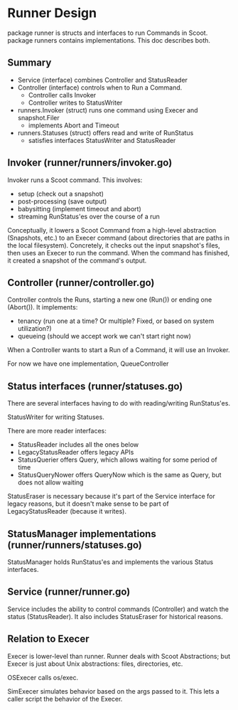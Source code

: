# Runner Design #
package runner is structs and interfaces to run Commands in Scoot. package runners contains implementations. This doc describes both.

## Summary ##
* Service (interface) combines Controller and StatusReader
* Controller (interface) controls when to Run a Command.
  * Controller calls Invoker
  * Controller writes to StatusWriter
* runners.Invoker (struct) runs one command using Execer and snapshot.Filer
  * implements Abort and Timeout
* runners.Statuses (struct) offers read and write of RunStatus
  * satisfies interfaces StatusWriter and StatusReader

## Invoker (runner/runners/invoker.go) ##
Invoker runs a Scoot command. This involves:
* setup (check out a snapshot)
* post-processing (save output)
* babysitting (implement timeout and abort)
* streaming RunStatus'es over the course of a run

Conceptually, it lowers a Scoot Command from a high-level abstraction (Snapshots, etc.) to an Execer command (about directories that are paths in the local filesystem). Concretely,  it checks out the input snapshot's files, then uses an Execer to run the command. When the command has finished, it created a snapshot of the command's output.

## Controller (runner/controller.go) ##
Controller controls the Runs, starting a new one (Run()) or ending one (Abort()). It implements:
* tenancy (run one at a time? Or multiple? Fixed, or based on system utilization?)
* queueing (should we accept work we can't start right now)

When a Controller wants to start a Run of a Command, it will use an Invoker.

For now we have one implementation, QueueController

## Status interfaces (runner/statuses.go) ##
There are several interfaces having to do with reading/writing RunStatus'es.

StatusWriter for writing Statuses.

There are more reader interfaces:
* StatusReader includes all the ones below
* LegacyStatusReader offers legacy APIs
* StatusQuerier offers Query, which allows waiting for some period of time
* StatusQueryNower offers QueryNow which is the same as Query, but does not allow waiting

StatusEraser is necessary because it's part of the Service interface for legacy reasons, but it doesn't make sense to be part of LegacyStatusReader (because it writes).

## StatusManager implementations (runner/runners/statuses.go) ##
StatusManager holds RunStatus'es and implements the various Status interfaces.

## Service (runner/runner.go) ##
Service includes the ability to control commands (Controller) and watch the status (StatusReader).
It also includes StatusEraser for historical reasons.

## Relation to Execer ##
Execer is lower-level than runner. Runner deals with Scoot Abstractions; but Execer is just about Unix abstractions: files, directories, etc.

OSExecer calls os/exec.

SimExecer simulates behavior based on the args passed to it. This lets a caller script the behavior of the Execer.

